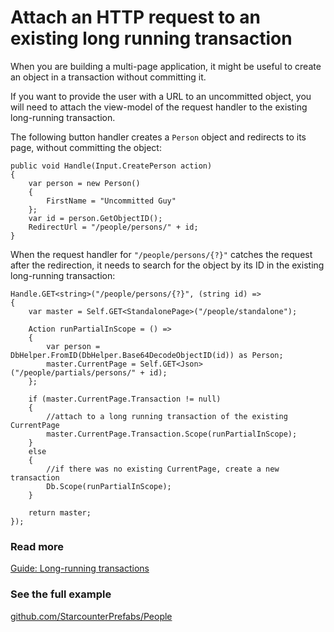 # Attach an HTTP request to an existing long running transaction

When you are building a multi-page application, it might be useful to create an object in a transaction without committing it.

If you want to provide the user with a URL to an uncommitted object, you will need to attach the view-model of the request handler to the existing long-running transaction.

The following button handler creates a `Person` object and redirects to its page, without committing the object:

```
public void Handle(Input.CreatePerson action)
{
    var person = new Person()
    {
        FirstName = "Uncommitted Guy"
    };
    var id = person.GetObjectID();
    RedirectUrl = "/people/persons/" + id;
}
```

When the request handler for `"/people/persons/{?}"` catches the request after the redirection, it needs to search for the object by its ID in the existing long-running transaction:

```
Handle.GET<string>("/people/persons/{?}", (string id) =>
{
    var master = Self.GET<StandalonePage>("/people/standalone");

    Action runPartialInScope = () =>
    {
        var person = DbHelper.FromID(DbHelper.Base64DecodeObjectID(id)) as Person;
        master.CurrentPage = Self.GET<Json>("/people/partials/persons/" + id);
    };

    if (master.CurrentPage.Transaction != null)
    {
        //attach to a long running transaction of the existing CurrentPage
        master.CurrentPage.Transaction.Scope(runPartialInScope);
    }
    else
    {
        //if there was no existing CurrentPage, create a new transaction
        Db.Scope(runPartialInScope);
    }

    return master;
});
```

### Read more

[Guide: Long-running transactions](../guides/transactions/long-running-transactions.md)

### See the full example

[github.com/StarcounterPrefabs/People](https://github.com/StarcounterSamples/People)

